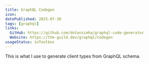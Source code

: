 ```yaml
---
title: GraphQL Codegen
icon:
datePublished: 2025-07-30
tags: [graphql]
links:
  GitHub: https://github.com/dotansimha/graphql-code-generator
  Website: https://the-guild.dev/graphql/codegen
usageStatus: inToolbox
---
```


This is what I use to generate client types from GraphQL schema.
